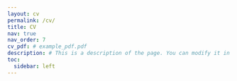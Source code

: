 ```yaml
---
layout: cv
permalink: /cv/
title: CV
nav: true
nav_order: 7
cv_pdf: # example_pdf.pdf
description: # This is a description of the page. You can modify it in '_pages/cv.md'. You can also change or remove the top pdf download button.
toc:
  sidebar: left
---
```

